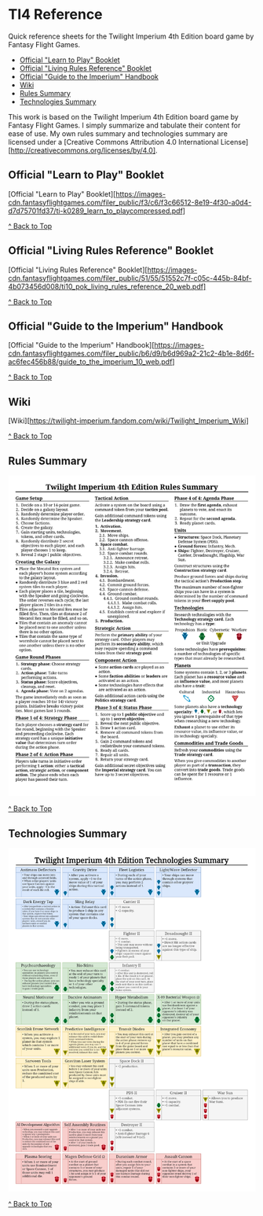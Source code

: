 # TI4 Reference
Quick reference sheets for the Twilight Imperium 4th Edition board game by Fantasy Flight Games.

- [Official "Learn to Play" Booklet](#official-learn-to-play-booklet)
- [Official "Living Rules Reference" Booklet](#official-living-rules-reference-booklet)
- [Official "Guide to the Imperium" Handbook](#official-guide-to-the-imperium-handbook)
- [Wiki](#wiki)
- [Rules Summary](#rules-summary)
- [Technologies Summary](#technologies-summary)

This work is based on the Twilight Imperium 4th Edition board game by Fantasy Flight Games. I simply summarize and tabulate their content for ease of use. My own rules summary and technologies summary are licensed under a [Creative Commons Attribution 4.0 International License][http://creativecommons.org/licenses/by/4.0].

## Official "Learn to Play" Booklet
[Official "Learn to Play" Booklet][https://images-cdn.fantasyflightgames.com/filer_public/f3/c6/f3c66512-8e19-4f30-a0d4-d7d75701fd37/ti-k0289_learn_to_playcompressed.pdf]

[^ Back to Top](#ti4-reference)

## Official "Living Rules Reference" Booklet
[Official "Living Rules Reference" Booklet][https://images-cdn.fantasyflightgames.com/filer_public/51/55/51552c7f-c05c-445b-84bf-4b073456d008/ti10_pok_living_rules_reference_20_web.pdf]

[^ Back to Top](#ti4-reference)

## Official "Guide to the Imperium" Handbook
[Official "Guide to the Imperium" Handbook][https://images-cdn.fantasyflightgames.com/filer_public/b6/d9/b6d969a2-21c2-4b1e-8d6f-ac6fec456b88/guide_to_the_imperium_10_web.pdf]

[^ Back to Top](#ti4-reference)

## Wiki
[Wiki][https://twilight-imperium.fandom.com/wiki/Twilight_Imperium_Wiki]

[^ Back to Top](#ti4-reference)

## Rules Summary
![Rules Summary](rules_summary/rules_summary.png)

[^ Back to Top](#ti4-reference)

## Technologies Summary
![Technologies Summary](technologies_summary/technologies_summary_vertical.png)

[^ Back to Top](#ti4-reference)
